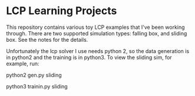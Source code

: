 # LCP Learning Projects
This repository contains various toy LCP examples that I've been working through. There are two supported simulation types: falling box, and sliding box. See the notes for the details.

Unfortunately the lcp solver I use needs python 2, so the data generation is in python2 and the training is in python3. To view the sliding sim, for example, run:

python2 gen.py sliding

python3 trainin.py sliding
